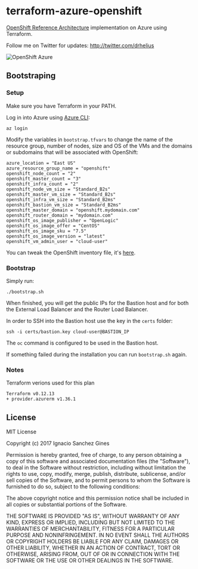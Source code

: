 terraform-azure-openshift
=========================

[OpenShift Reference Architecture](https://blog.openshift.com/openshift-container-platform-reference-architecture-implementation-guides/) implementation on Azure using Terraform.

Follow me on Twitter for updates: http://twitter.com/drhelius

![OpenShift Azure](https://blog.openshift.com/wp-content/uploads/refarch-ocp-on-azure-v6.png)

Bootstraping
------------
### Setup
Make sure you have Terraform in your PATH.

Log in into Azure using [Azure CLI](https://docs.microsoft.com/en-us/cli/azure/?view=azure-cli-latest):

```
az login
```

Modify the variables in ```bootstrap.tfvars``` to change the name of the resource group, number of nodes, size and OS of the VMs and the domains or subdomains that will be associated with OpenShift:

```
azure_location = "East US"
azure_resource_group_name = "openshift"
openshift_node_count = "2"
openshift_master_count = "3"
openshift_infra_count = "2"
openshift_node_vm_size = "Standard_B2s"
openshift_master_vm_size = "Standard_B2s"
openshift_infra_vm_size = "Standard_B2ms"
openshift_bastion_vm_size = "Standard_B2ms"
openshift_master_domain = "openshift.mydomain.com"
openshift_router_domain = "mydomain.com"
openshift_os_image_publisher = "OpenLogic"
openshift_os_image_offer = "CentOS"
openshift_os_image_sku = "7.5"
openshift_os_image_version = "latest"
openshift_vm_admin_user = "cloud-user"
```

You can tweak the OpenShift inventory file, it's [here](templates/openshift-inventory).

### Bootstrap

Simply run:
```
./bootstrap.sh
```

When finished, you will get the public IPs for the Bastion host and for both the External Load Balancer and the Router Load Balancer.

In order to SSH into the Bastion host use the key in the ```certs``` folder:
```
ssh -i certs/bastion.key cloud-user@BASTION_IP
```

The ```oc``` command is configured to be used in the Bastion host.

If something failed during the installation you can run ```bootstrap.sh``` again.

### Notes

Terraform verions used for this plan
```
Terraform v0.12.13
+ provider.azurerm v1.36.1
```

License
-------
MIT License

Copyright (c) 2017 Ignacio Sanchez Gines

Permission is hereby granted, free of charge, to any person obtaining a copy
of this software and associated documentation files (the "Software"), to deal
in the Software without restriction, including without limitation the rights
to use, copy, modify, merge, publish, distribute, sublicense, and/or sell
copies of the Software, and to permit persons to whom the Software is
furnished to do so, subject to the following conditions:

The above copyright notice and this permission notice shall be included in all
copies or substantial portions of the Software.

THE SOFTWARE IS PROVIDED "AS IS", WITHOUT WARRANTY OF ANY KIND, EXPRESS OR
IMPLIED, INCLUDING BUT NOT LIMITED TO THE WARRANTIES OF MERCHANTABILITY,
FITNESS FOR A PARTICULAR PURPOSE AND NONINFRINGEMENT. IN NO EVENT SHALL THE
AUTHORS OR COPYRIGHT HOLDERS BE LIABLE FOR ANY CLAIM, DAMAGES OR OTHER
LIABILITY, WHETHER IN AN ACTION OF CONTRACT, TORT OR OTHERWISE, ARISING FROM,
OUT OF OR IN CONNECTION WITH THE SOFTWARE OR THE USE OR OTHER DEALINGS IN THE
SOFTWARE.
